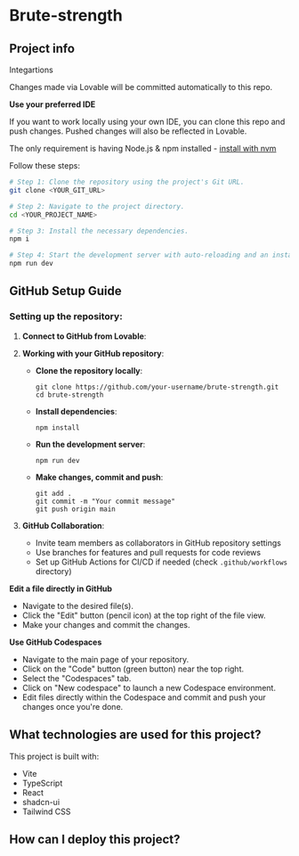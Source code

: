 
# Brute-strength

## Project info



Integartions 


Changes made via Lovable will be committed automatically to this repo.

**Use your preferred IDE**

If you want to work locally using your own IDE, you can clone this repo and push changes. Pushed changes will also be reflected in Lovable.

The only requirement is having Node.js & npm installed - [install with nvm](https://github.com/nvm-sh/nvm#installing-and-updating)

Follow these steps:

```sh
# Step 1: Clone the repository using the project's Git URL.
git clone <YOUR_GIT_URL>

# Step 2: Navigate to the project directory.
cd <YOUR_PROJECT_NAME>

# Step 3: Install the necessary dependencies.
npm i

# Step 4: Start the development server with auto-reloading and an instant preview.
npm run dev
```

## GitHub Setup Guide

### Setting up the repository:

1. **Connect to GitHub from Lovable**:
  

2. **Working with your GitHub repository**:
   - **Clone the repository locally**:
     ```
     git clone https://github.com/your-username/brute-strength.git
     cd brute-strength
     ```
   - **Install dependencies**:
     ```
     npm install
     ```
   - **Run the development server**:
     ```
     npm run dev
     ```
   - **Make changes, commit and push**:
     ```
     git add .
     git commit -m "Your commit message"
     git push origin main
     ```

3. **GitHub Collaboration**:
   - Invite team members as collaborators in GitHub repository settings
   - Use branches for features and pull requests for code reviews
   - Set up GitHub Actions for CI/CD if needed (check `.github/workflows` directory)

**Edit a file directly in GitHub**

- Navigate to the desired file(s).
- Click the "Edit" button (pencil icon) at the top right of the file view.
- Make your changes and commit the changes.

**Use GitHub Codespaces**

- Navigate to the main page of your repository.
- Click on the "Code" button (green button) near the top right.
- Select the "Codespaces" tab.
- Click on "New codespace" to launch a new Codespace environment.
- Edit files directly within the Codespace and commit and push your changes once you're done.

## What technologies are used for this project?

This project is built with:

- Vite
- TypeScript
- React
- shadcn-ui
- Tailwind CSS

## How can I deploy this project?


